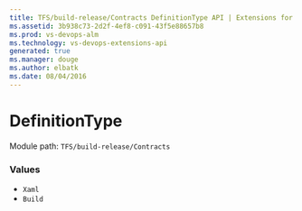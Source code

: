 ```yaml
---
title: TFS/build-release/Contracts DefinitionType API | Extensions for Visual Studio Team Services
ms.assetid: 3b938c73-2d2f-4ef8-c091-43f5e88657b8
ms.prod: vs-devops-alm
ms.technology: vs-devops-extensions-api
generated: true
ms.manager: douge
ms.author: elbatk
ms.date: 08/04/2016
---
```


# DefinitionType

Module path: `TFS/build-release/Contracts`

### Values

* `Xaml` 
* `Build` 
